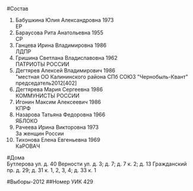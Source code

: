 #Состав
1. Бабушкина Юлия Александровна 1973   
    ЕР
2. Бараусова Рита Анатольевна 1955   
    СР
3. Ганцева Ирина Владимировна 1986   
    ЛДПР
4. Гришина Светлана Владиславовна 1962   
    ПАТРИОТЫ РОССИИ
5. Дегтярев Алексей Владимирович 1986   
    "местная ОО Калининского района СПб СОЮЗ "Чернобыль-Квант"  
    председатель2012[402]  
6. Дегтярева Мария Сергеевна 1986   
    КОММУНИСТЫ РОССИИ
7. Игонин Максим Алексеевич 1986   
    КПРФ
8. Назарова Татьяна Федоровна 1966   
    ЯБЛОКО
9. Рачеева Ирина Викторовна 1973   
    За женщин России
10. Тихонова Елена Евгеньевна 1969   
    КаРОВАЧ

#Дома  
Бутлерова ул. д. 40 Верности ул. д. 3; д. 7; д. 7 к. 2; д. 13 Гражданский пр. д. 29; д. 31 к. 1, 2, 3, 4; д. 33 к. 1

#Выборы-2012
##Номер УИК
429
